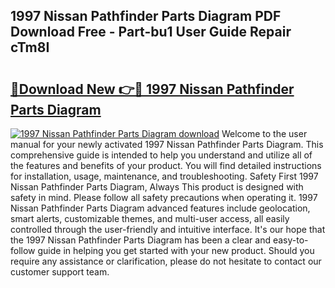 ## 1997 Nissan Pathfinder Parts Diagram PDF Download Free - Part-bu1 User Guide Repair cTm8I

# <h2><a href="http://dfo2ci.blite.top/?on=1997+Nissan+Pathfinder+Parts+Diagram">🔗Download New 👉🔴 1997 Nissan Pathfinder Parts Diagram</a></h2>

[![1997 Nissan Pathfinder Parts Diagram download](https://i.imgur.com/lujVjoI.png)](http://dfo2ci.blite.top/?on=1997+Nissan+Pathfinder+Parts+Diagram)
Welcome to the user manual for your newly activated 1997 Nissan Pathfinder Parts Diagram. This comprehensive guide is intended to help you understand and utilize all of the features and benefits of your product. You will find detailed instructions for installation, usage, maintenance, and troubleshooting. Safety First 1997 Nissan Pathfinder Parts Diagram, Always This product is designed with safety in mind. Please follow all safety precautions when operating it. 1997 Nissan Pathfinder Parts Diagram advanced features include geolocation, smart alerts, customizable themes, and multi-user access, all easily controlled through the user-friendly and intuitive interface. It's our hope that the 1997 Nissan Pathfinder Parts Diagram has been a clear and easy-to-follow guide in helping you get started with your new product. Should you require any assistance or clarification, please do not hesitate to contact our customer support team.
